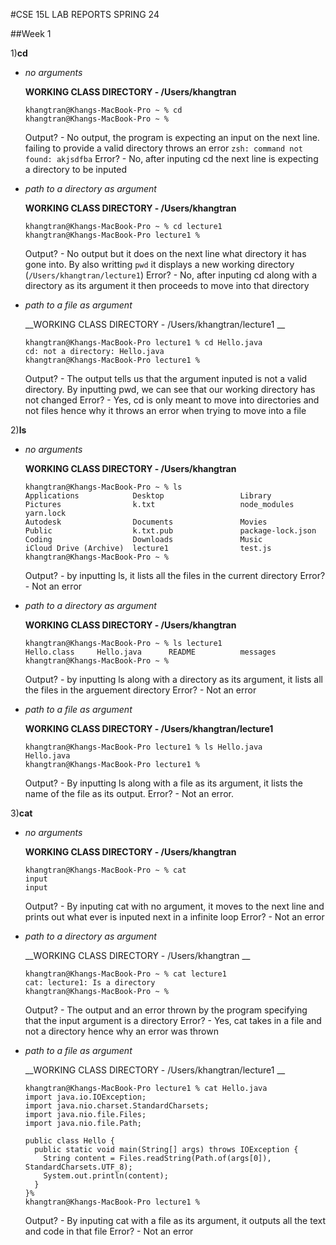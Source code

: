 #CSE 15L LAB REPORTS SPRING 24

##Week 1

1)__cd__

* _no arguments_

  __WORKING CLASS DIRECTORY - /Users/khangtran__
  
  ```
  khangtran@Khangs-MacBook-Pro ~ % cd
  khangtran@Khangs-MacBook-Pro ~ % 
  ``` 
  Output? - No output, the program is expecting an input on the next line. failing to provide a valid directory throws an error `zsh: command not found: akjsdfba`
  Error? - No, after inputing cd the next line is expecting a directory to be inputed

* _path to a directory as argument_

  __WORKING CLASS DIRECTORY - /Users/khangtran__
  
  ```
  khangtran@Khangs-MacBook-Pro ~ % cd lecture1
  khangtran@Khangs-MacBook-Pro lecture1 % 
  ```
  Output? - No output but it does on the next line what directory it has gone into. By also writting `pwd` it displays a new working directory (`/Users/khangtran/lecture1`)
  Error? - No, after inputing cd along with a directory as its argument it then proceeds to move into that directory

* _path to a file as argument_

  __WORKING CLASS DIRECTORY - /Users/khangtran/lecture1 __
  
  ```
  khangtran@Khangs-MacBook-Pro lecture1 % cd Hello.java
  cd: not a directory: Hello.java
  khangtran@Khangs-MacBook-Pro lecture1 % 
  ``` 
  Output? - The output tells us that the argument inputed is not a valid directory. By inputting pwd, we can see that our working directory has not changed
  Error? - Yes, cd is only meant to move into directories and not files hence why it throws an error when trying to move into a file

2)__ls__

* _no arguments_

  __WORKING CLASS DIRECTORY - /Users/khangtran__
  
  ```
  khangtran@Khangs-MacBook-Pro ~ % ls
  Applications            Desktop                 Library                 Pictures                k.txt                   node_modules            yarn.lock
  Autodesk                Documents               Movies                  Public                  k.txt.pub               package-lock.json
  Coding                  Downloads               Music                   iCloud Drive (Archive)  lecture1                test.js
  khangtran@Khangs-MacBook-Pro ~ % 
  ``` 
  Output? - by inputting ls, it lists all the files in the current directory
  Error? - Not an error

* _path to a directory as argument_

  __WORKING CLASS DIRECTORY - /Users/khangtran__
  
  ```
  khangtran@Khangs-MacBook-Pro ~ % ls lecture1 
  Hello.class     Hello.java      README          messages
  khangtran@Khangs-MacBook-Pro ~ % 
  ``` 
  Output? - by inputting ls along with a directory as its argument, it lists all the files in the arguement directory
  Error? -  Not an error

* _path to a file as argument_

  __WORKING CLASS DIRECTORY - /Users/khangtran/lecture1__
  
  ```
  khangtran@Khangs-MacBook-Pro lecture1 % ls Hello.java
  Hello.java
  khangtran@Khangs-MacBook-Pro lecture1 % 
  ``` 
  Output? - By inputting ls along with a file as its argument, it lists the name of the file as its output.
  Error? - Not an error.

3)__cat__

* _no arguments_

  __WORKING CLASS DIRECTORY - /Users/khangtran__
  
  ```
  khangtran@Khangs-MacBook-Pro ~ % cat
  input
  input
  ``` 
  Output? - By inputing cat with no argument, it moves to the next line and prints out what ever is inputed next in a infinite loop
  Error? - Not an error

* _path to a directory as argument_

  __WORKING CLASS DIRECTORY - /Users/khangtran __
  
  ```
  khangtran@Khangs-MacBook-Pro ~ % cat lecture1 
  cat: lecture1: Is a directory
  khangtran@Khangs-MacBook-Pro ~ % 
  ``` 
  Output? - The output and an error thrown by the program specifying that the input argument is a directory
  Error? - Yes, cat takes in a file and not a directory hence why an error was thrown

* _path to a file as argument_

  __WORKING CLASS DIRECTORY - /Users/khangtran/lecture1 __
  
  ```
  khangtran@Khangs-MacBook-Pro lecture1 % cat Hello.java
  import java.io.IOException;
  import java.nio.charset.StandardCharsets;
  import java.nio.file.Files;
  import java.nio.file.Path;
  
  public class Hello {
    public static void main(String[] args) throws IOException {
      String content = Files.readString(Path.of(args[0]), StandardCharsets.UTF_8);    
      System.out.println(content);
    }
  }%                                                                                                                                                                              
  khangtran@Khangs-MacBook-Pro lecture1 % 
  ``` 
  Output? - By inputing cat with a file as its argument, it outputs all the text and code in that file
  Error? - Not an error
